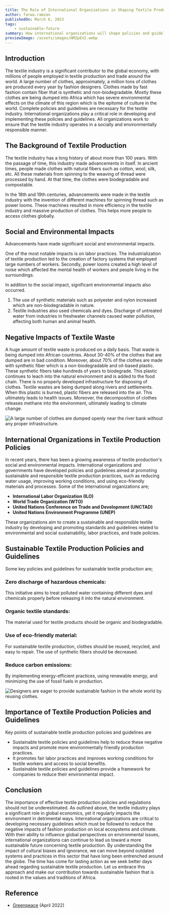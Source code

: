 ```yaml
---
title: The Role of International Organizations in Shaping Textile Production Policies and Guidelines
author: farwa.ramzan
publishedOn: March 6, 2023
tags:
    - sustainable-future
summary: How international organizations will shape policies and guidelines in Europe? Explore more with Larry Rowbs Foundation.
previewImage: /assets/images/HMZpEV2.webp
---
```


## Introduction

The textile industry is a significant contributor to the global economy, with millions of people employed in textile production and trade around the world. A large number of clothes, approximately, a million tons of clothes are produced every year by fashion designers. Clothes made by fast fashion contain fiber that is synthetic and non-biodegradable. Mostly these clothes are being dumped into Africa which has severe environmental effects on the climate of this region which is the epitome of culture in the world. Complete policies and guidelines are necessary for the textile industry. International organizations play a critical role in developing and implementing these policies and guidelines. All organizations work to ensure that the textile industry operates in a socially and environmentally responsible manner.

## The Background of Textile Production

The textile industry has a long history of about more than 100 years. With the passage of time, this industry made advancements in itself. In ancient times, people made clothes with natural fibers such as cotton, wool, silk, etc. All these materials from spinning to the weaving of thread were processed by hand. At that time, the clothes were biodegradable and compostable.

In the 18th and 19th centuries, advancements were made in the textile industry with the invention of different machines for spinning thread such as power looms. These machines resulted in more efficiency in the textile industry and massive production of clothes. This helps more people to access clothes globally.

## Social and Environmental Impacts

Advancements have made significant social and environmental impacts.

One of the most notable impacts is on labor practices. The industrialization of textile production led to the creation of factory systems that employed large numbers of workers. Secondly, power looms created a high level of noise which affected the mental health of workers and people living in the surroundings.

In addition to the social impact, significant environmental impacts also occurred.

1. The use of synthetic materials such as polyester and nylon increased which are non-biodegradable in nature.
2. Textile industries also used chemicals and dyes. Discharge of untreated water from industries in freshwater channels caused water pollution, affecting both human and animal health.

## Negative Impacts of Textile Waste

A huge amount of textile waste is produced on a daily basis. That waste is being dumped into African countries. About 30-40% of the clothes that are dumped are in bad condition. Moreover, about 70% of the clothes are made with synthetic fiber which is a non-biodegradable and oil-based plastic. These synthetic fibers take hundreds of years to biodegrade. This plastic continues to leach into the natural environment and is added to the food chain. There is no properly developed infrastructure for disposing of clothes. Textile wastes are being dumped along rivers and settlements. When this plastic is burned, plastic fibers are released into the air. This ultimately leads to health issues. Moreover, the decomposition of clothes releases methane into the environment, ultimately leading to climate change.

![A large number of clothes are dumped openly near the river bank without any proper infrastructure.](/assets/images/HMZpEV2.webp)

## International Organizations in Textile Production Policies

In recent years, there has been a growing awareness of textile production's social and environmental impacts. International organizations and governments have developed policies and guidelines aimed at promoting sustainable and responsible textile production practices, such as reducing water usage, improving working conditions, and using eco-friendly materials and processes. Some of the international organizations are;

-   **International Labor Organization (ILO)**
-   **World Trade Organization (WTO)**
-   **United Nations Conference on Trade and Development (UNCTAD)**
-   **United Nations Environment Programme (UNEP)**

These organizations aim to create a sustainable and responsible textile industry by developing and promoting standards and guidelines related to environmental and social sustainability, labor practices, and trade policies.

## Sustainable Textile Production Policies and Guidelines

Some key policies and guidelines for sustainable textile production are;

### Zero discharge of hazardous chemicals:

This initiative aims to treat polluted water containing different dyes and chemicals properly before releasing it into the natural environment.

### Organic textile standards:

The material used for textile products should be organic and biodegradable.

### Use of eco-friendly material:

For sustainable textile production, clothes should be reused, recycled, and easy to repair. The use of synthetic fibers should be decreased.

### Reduce carbon emissions:

By implementing energy-efficient practices, using renewable energy, and minimizing the use of fossil fuels in production.

![Designers are eager to provide sustainable fashion in the whole world by reusing clothes.](/assets/images/HMtSG9t.webp)

## Importance of Textile Production Policies and Guidelines

Key points of sustainable textile production policies and guidelines are

-   Sustainable textile policies and guidelines help to reduce these negative impacts and promote more environmentally friendly production practices.
-   It promotes fair labor practices and improves working conditions for textile workers and access to social benefits.
-   Sustainable textile policies and guidelines provide a framework for companies to reduce their environmental impact.

## Conclusion

The importance of effective textile production policies and regulations should not be underestimated. As outlined above, the textile industry plays a significant role in global economics, yet it regularly impacts the environment in detrimental ways. International organizations are critical to developing necessary guidelines which must be followed to reduce the negative impacts of fashion production on local ecosystems and climate. With their ability to influence global perspectives on environmental issues, international organizations can continue to lead us toward a more sustainable future concerning textile production. By understanding the impact of cultural biases and ignorance, we can move beyond outdated systems and practices in this sector that have long been entrenched around the globe. The time has come for lasting action as we seek better days ahead regarding sustainable textile production. Let us embrace this approach and make our contribution towards sustainable fashion that is rooted in the values and traditions of Africa.

## Reference

-   [Greenpeace](https://www.greenpeace.org/static/planet4-international-stateless/2022/04/9f50d3de-greenpeace-germany-poisoned-fast-fashion-briefing-factsheet-april-2022.pdf) (April 2022)
